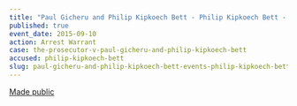 ```yaml
---
title: "Paul Gicheru and Philip Kipkoech Bett - Philip Kipkoech Bett - Arrest Warrant"
published: true
event_date: 2015-09-10
action: Arrest Warrant
case: the-prosecutor-v-paul-gicheru-and-philip-kipkoech-bett
accused: philip-kipkoech-bett
slug: paul-gicheru-and-philip-kipkoech-bett-events-philip-kipkoech-bett-arrest-warrant
---
```


[Made public](https://www.icc-cpi.int/iccdocs/doc/doc2056890.pdf)

